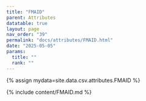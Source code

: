 ```yaml
---
title: "FMAID"
parent: Attributes
datatable: true
layout: page
nav_order: "39"
permalink: "docs/attributes/FMAID.html"
date: "2025-05-05"
params:
  title: ""
  rank: ""
---
```

{% assign mydata=site.data.csv.attributes.FMAID %} 

{% include content/FMAID.md %}
